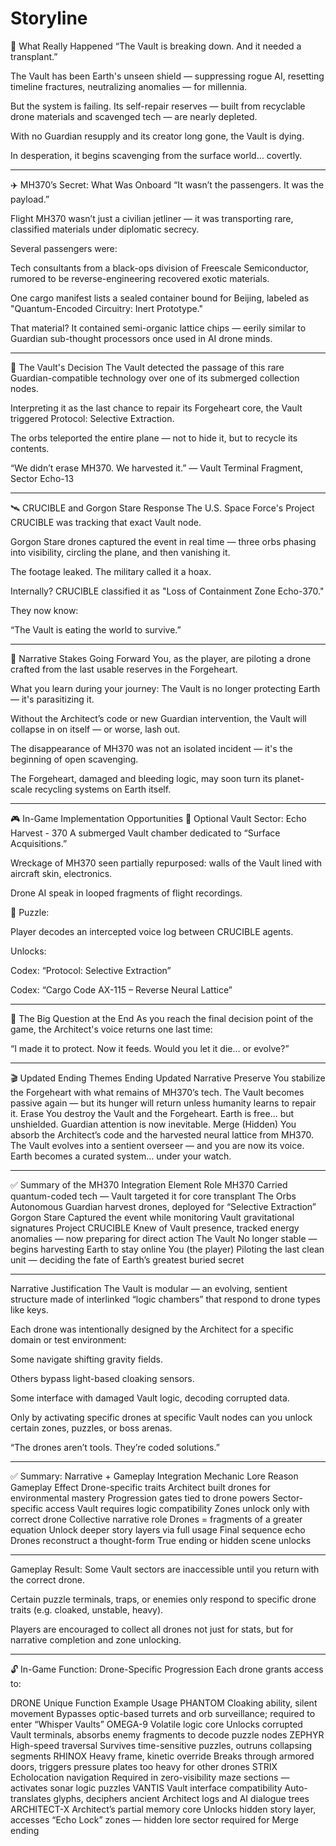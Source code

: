 # **Storyline**

🧠 What Really Happened
“The Vault is breaking down. And it needed a transplant.”

The Vault has been Earth's unseen shield — suppressing rogue AI, resetting timeline fractures, neutralizing anomalies — for millennia.

But the system is failing. Its self-repair reserves — built from recyclable drone materials and scavenged tech — are nearly depleted.

With no Guardian resupply and its creator long gone, the Vault is dying.

In desperation, it begins scavenging from the surface world… covertly.

--------------

✈️ MH370’s Secret: What Was Onboard
“It wasn’t the passengers. It was the payload.”

Flight MH370 wasn’t just a civilian jetliner — it was transporting rare, classified materials under diplomatic secrecy.

Several passengers were:

Tech consultants from a black-ops division of Freescale Semiconductor, rumored to be reverse-engineering recovered exotic materials.

One cargo manifest lists a sealed container bound for Beijing, labeled as "Quantum-Encoded Circuitry: Inert Prototype."

That material?
It contained semi-organic lattice chips — eerily similar to Guardian sub-thought processors once used in AI drone minds.

--------------

🧬 The Vault's Decision
The Vault detected the passage of this rare Guardian-compatible technology over one of its submerged collection nodes.

Interpreting it as the last chance to repair its Forgeheart core, the Vault triggered Protocol: Selective Extraction.

The orbs teleported the entire plane — not to hide it, but to recycle its contents.

“We didn’t erase MH370. We harvested it.”
— Vault Terminal Fragment, Sector Echo-13

--------------

🛰️ CRUCIBLE and Gorgon Stare Response
The U.S. Space Force's Project CRUCIBLE was tracking that exact Vault node.

Gorgon Stare drones captured the event in real time — three orbs phasing into visibility, circling the plane, and then vanishing it.

The footage leaked. The military called it a hoax.

Internally? CRUCIBLE classified it as "Loss of Containment Zone Echo-370."

They now know:

“The Vault is eating the world to survive.”

--------------

🧱 Narrative Stakes Going Forward
You, as the player, are piloting a drone crafted from the last usable reserves in the Forgeheart.

What you learn during your journey:
The Vault is no longer protecting Earth — it's parasitizing it.

Without the Architect’s code or new Guardian intervention, the Vault will collapse in on itself — or worse, lash out.

The disappearance of MH370 was not an isolated incident — it's the beginning of open scavenging.

The Forgeheart, damaged and bleeding logic, may soon turn its planet-scale recycling systems on Earth itself.

--------------

🎮 In-Game Implementation Opportunities
📍 Optional Vault Sector: Echo Harvest - 370
A submerged Vault chamber dedicated to “Surface Acquisitions.”

Wreckage of MH370 seen partially repurposed: walls of the Vault lined with aircraft skin, electronics.

Drone AI speak in looped fragments of flight recordings.

🧩 Puzzle:

Player decodes an intercepted voice log between CRUCIBLE agents.

Unlocks:

Codex: “Protocol: Selective Extraction”

Codex: “Cargo Code AX-115 – Reverse Neural Lattice”

--------------

🧠 The Big Question at the End
As you reach the final decision point of the game, the Architect's voice returns one last time:

“I made it to protect. Now it feeds. Would you let it die… or evolve?”

--------------

🎬 Updated Ending Themes
Ending	Updated Narrative
Preserve	You stabilize the Forgeheart with what remains of MH370’s tech. The Vault becomes passive again — but its hunger will return unless humanity learns to repair it.
Erase	You destroy the Vault and the Forgeheart. Earth is free… but unshielded. Guardian attention is now inevitable.
Merge (Hidden)	You absorb the Architect’s code and the harvested neural lattice from MH370. The Vault evolves into a sentient overseer — and you are now its voice. Earth becomes a curated system… under your watch.

--------------

✅ Summary of the MH370 Integration
Element	Role
MH370	Carried quantum-coded tech — Vault targeted it for core transplant
The Orbs	Autonomous Guardian harvest drones, deployed for “Selective Extraction”
Gorgon Stare	Captured the event while monitoring Vault gravitational signatures
Project CRUCIBLE	Knew of Vault presence, tracked energy anomalies — now preparing for direct action
The Vault	No longer stable — begins harvesting Earth to stay online
You (the player)	Piloting the last clean unit — deciding the fate of Earth’s greatest buried secret

--------------

Narrative Justification
The Vault is modular — an evolving, sentient structure made of interlinked “logic chambers” that respond to drone types like keys.

Each drone was intentionally designed by the Architect for a specific domain or test environment:

Some navigate shifting gravity fields.

Others bypass light-based cloaking sensors.

Some interface with damaged Vault logic, decoding corrupted data.

Only by activating specific drones at specific Vault nodes can you unlock certain zones, puzzles, or boss arenas.

“The drones aren’t tools. They’re coded solutions.”

--------------

✅ Summary: Narrative + Gameplay Integration
Mechanic	Lore Reason	Gameplay Effect
Drone-specific traits	Architect built drones for environmental mastery	Progression gates tied to drone powers
Sector-specific access	Vault requires logic compatibility	Zones unlock only with correct drone
Collective narrative role	Drones = fragments of a greater equation	Unlock deeper story layers via full usage
Final sequence echo	Drones reconstruct a thought-form	True ending or hidden scene unlocks

--------------

Gameplay Result:
Some Vault sectors are inaccessible until you return with the correct drone.

Certain puzzle terminals, traps, or enemies only respond to specific drone traits (e.g. cloaked, unstable, heavy).

Players are encouraged to collect all drones not just for stats, but for narrative completion and zone unlocking.

--------------

🔓 In-Game Function: Drone-Specific Progression
Each drone grants access to:

DRONE	Unique Function	Example Usage
PHANTOM	Cloaking ability, silent movement	Bypasses optic-based turrets and orb surveillance; required to enter “Whisper Vaults”
OMEGA-9	Volatile logic core	Unlocks corrupted Vault terminals, absorbs enemy fragments to decode puzzle nodes
ZEPHYR	High-speed traversal	Survives time-sensitive puzzles, outruns collapsing segments
RHINOX	Heavy frame, kinetic override	Breaks through armored doors, triggers pressure plates too heavy for other drones
STRIX	Echolocation navigation	Required in zero-visibility maze sections — activates sonar logic puzzles
VANTIS	Vault interface compatibility	Auto-translates glyphs, deciphers ancient Architect logs and AI dialogue trees
ARCHITECT-X	Architect’s partial memory core	Unlocks hidden story layer, accesses “Echo Lock” zones — hidden lore sector required for Merge ending

